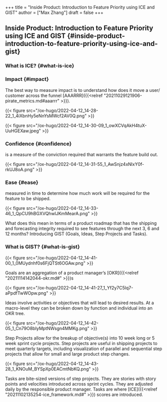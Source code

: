 +++
title = "Inside Product: Introduction to Feature Priority using ICE and GIST"
author = ["Max Zhang"]
draft = false
+++

## Inside Product: Introduction to Feature Priority using ICE and GIST {#inside-product-introduction-to-feature-priority-using-ice-and-gist}


### What is ICE? {#what-is-ice}


### Impact {#impact}

The best way to measure impact is to understand how does it move a user/
customer across the funnel [AAARRR]({{<relref "20211029121906-pirate_metrics.md#aaarrr" >}}).

{{< figure src="/ox-hugo/2022-04-12_14-28-22_1_4iXbnHy5eNnYsMWcf2AV0Q.png" >}}

{{< figure src="/ox-hugo/2022-04-12_14-30-09_1_owXCVqAkH4tuX-UuHGEXaw.jpeg" >}}


### Confidence {#confidence}

is a measure of the conviction required that warrants the feature build out.

{{< figure src="/ox-hugo/2022-04-12_14-31-55_1_AwSnjz4xNlxY0f-rkUJ8oA.png" >}}


### Ease {#ease}

measured in time to determine how much work will be required for the feature to
be shipped.

{{< figure src="/ox-hugo/2022-04-12_14-33-46_1_QpCU9hBGXVQhwlJKmMearA.png" >}}

What does this mean in terms of a product roadmap that has the shipping and
forecasting integrity required to see features through the next 3, 6 and 12
months? Introducing GIST (Goals, Ideas, Step Projects and Tasks).


### What is GIST? {#what-is-gist}

{{< figure src="/ox-hugo/2022-04-12_14-41-00_1_0MUydnhf0s6FjQTSt6OGAw.png" >}}

Goals are an aggregation of a product manager’s [OKR]({{<relref "20211114142044-okr.md#" >}})s

{{< figure src="/ox-hugo/2022-04-12_14-41-27_1_Yf2y7C5lq7-aPpdfTwWOpw.png" >}}

Ideas involve activities or objectives that will lead to desired results. At a
macro-level they can be broken down by function and individual into an OKR tree.

{{< figure src="/ox-hugo/2022-04-12_14-42-05_1_Cn79O8bIyMptNWsgn4MMKg.png" >}}

Step Projects allow for the breakup of objective(s) into 10 week long or 5 week
sprint cycle projects. Step projects are useful in shipping projects to meet
quarterly targets, including visualization of parallel and sequential step
projects that allow for small and large product step changes.

{{< figure src="/ox-hugo/2022-04-12_14-43-28_1_KNOuM_BYSpXp0EACmtNbKQ.png" >}}

Tasks are bite-sized versions of step projects. They are stories with story
points and velocities introduced across sprint cycles. They are adjusted daily
by the responsible product manager. Tasks are where [ICE]({{<relref "20211102135254-ice_framework.md#" >}}) scores are introduced.